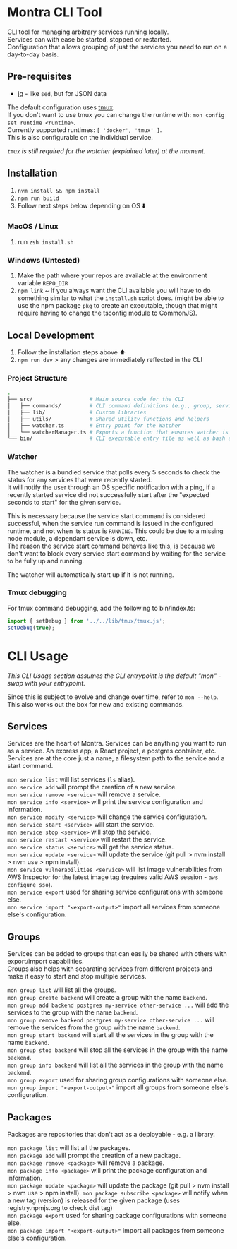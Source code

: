 # Montra CLI Tool

CLI tool for managing arbitrary services running locally.  
Services can with ease be started, stopped or restarted.  
Configuration that allows grouping of just the services you need to run on a day-to-day basis.

## Pre-requisites

- [jq](https://jqlang.org/download/) - like `sed`, but for JSON data

The default configuration uses [tmux](https://github.com/tmux/tmux/wiki).  
If you don't want to use tmux you can change the runtime with: `mon config set runtime <runtime>`.  
Currently supported runtimes: `[ 'docker', 'tmux' ]`.  
This is also configurable on the individual service.  

_`tmux` is still required for the watcher (explained later) at the moment._

## Installation

1. `nvm install && npm install`
2. `npm run build`
3. Follow next steps below depending on OS ⬇️

### MacOS / Linux

1. run `zsh install.sh`

### Windows (Untested)

1. Make the path where your repos are available at the environment variable `REPO_DIR`
2. `npm link` ~ If you always want the CLI available you will have to do something similar to what the `install.sh` script does. (might be able to use the npm package `pkg` to create an executable, though that might require having to change the tsconfig module to CommonJS).

## Local Development

1. Follow the installation steps above ⬆️
2. `npm run dev` > any changes are immediately reflected in the CLI

### Project Structure

```bash
.
├── src/                  # Main source code for the CLI
│   ├── commands/         # CLI command definitions (e.g., group, service, etc.)
│   ├── lib/              # Custom libraries
│   ├── utils/            # Shared utility functions and helpers
│   ├── watcher.ts        # Entry point for the Watcher
│   └── watcherManager.ts # Exports a function that ensures watcher is up and running if system requirements are met
└── bin/                  # CLI executable entry file as well as bash autocompletion script
```

### Watcher

The watcher is a bundled service that polls every 5 seconds to check the status for any services that were recently started.  
It will notify the user through an OS specific notification with a ping, if a recently started service did not successfully
start after the "expected seconds to start" for the given service.

This is necessary because the service start command is considered successful, when the service run command is issued in the configured
runtime, and not when its status is `RUNNING`. This could be due to a missing node module, a dependant service is down, etc.  
The reason the service start command behaves like this, is because we don't want to block every service start command by
waiting for the service to be fully up and running.

The watcher will automatically start up if it is not running.

### Tmux debugging

For tmux command debugging, add the following to bin/index.ts:

```typescript
import { setDebug } from '../../lib/tmux/tmux.js';
setDebug(true);
```

# CLI Usage

_This CLI Usage section assumes the CLI entrypoint is the default "mon" - swap with your entrypoint._ 

Since this is subject to evolve and change over time, refer to `mon --help`.  
This also works out the box for new and existing commands.

## Services

Services are the heart of Montra. Services can be anything you want to run as a service. An express app, a React project, a postgres container, etc.  
Services are at the core just a name, a filesystem path to the service and a start command.   
 
`mon service list` will list services (`ls` alias).  
`mon service add` will prompt the creation of a new service.  
`mon service remove <service>` will remove a service.  
`mon service info <service>` will print the service configuration and information.  
`mon service modify <service>` will change the service configuration.  
`mon service start <service>` will start the service.  
`mon service stop <service>` will stop the service.  
`mon service restart <service>` will restart the service.  
`mon service status <service>` will get the service status.  
`mon service update <service>` will update the service (git pull > nvm install > nvm use > npm install).  
`mon service vulnerabilities <service>` will list image vulnerabilities from AWS Inspector for the latest image tag (requires valid AWS session - `aws configure sso`).  
`mon service export` used for sharing service configurations with someone else.  
`mon service import "<export-output>"` import all services from someone else's configuration.  

## Groups

Services can be added to groups that can easily be shared with others with export/import capabilities.  
Groups also helps with separating services from different projects and make it easy to start and stop multiple services.  

`mon group list` will list all the groups.  
`mon group create backend` will create a group with the name `backend`.  
`mon group add backend postgres my-service other-service ...` will add the services to the group with the name `backend`.  
`mon group remove backend postgres my-service other-service ...` will remove the services from the group with the name `backend`.  
`mon group start backend` will start all the services in the group with the name `backend`.  
`mon group stop backend` will stop all the services in the group with the name `backend`.  
`mon group info backend` will list all the services in the group with the name `backend`.  
`mon group export` used for sharing group configurations with someone else.  
`mon group import "<export-output>"` import all groups from someone else's configuration.  

## Packages

Packages are repositories that don't act as a deployable - e.g. a library.

`mon package list` will list all the packages.  
`mon package add` will prompt the creation of a new package.  
`mon package remove <package>` will remove a package.  
`mon package info <package>` will print the package configuration and information.  
`mon package update <package>` will update the package (git pull > nvm install > nvm use > npm install).
`mon package subscribe <package>` will notify when a new tag (version) is released for the given package (uses registry.npmjs.org to check dist tag)  
`mon package export` used for sharing package configurations with someone else.  
`mon package import "<export-output>"` import all packages from someone else's configuration.
